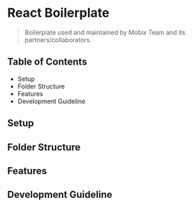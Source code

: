 # React Boilerplate
> Boilerplate used and maintained by Mobix Team and its partners/collaborators.

## Table of Contents

* Setup
* Folder Structure
* Features
* Development Guideline

## Setup

## Folder Structure

## Features

## Development Guideline
